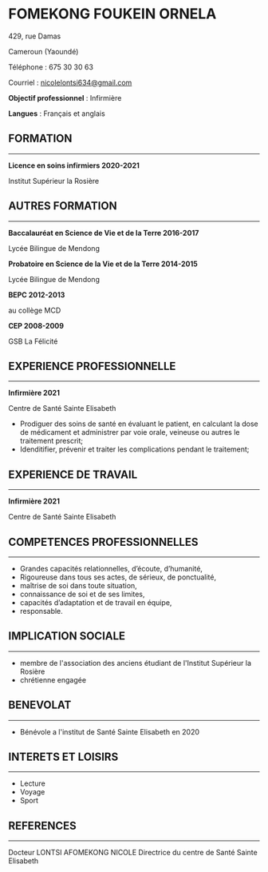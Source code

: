 # FOMEKONG FOUKEIN ORNELA

  429, rue Damas
  
  Cameroun (Yaoundé)
  
  Téléphone : 675 30 30 63
  
  Courriel : nicolelontsi634@gmail.com
  
  **Objectif professionnel** : Infirmière
  
  **Langues** : Français et anglais

## FORMATION
_____________________________________________

**Licence en soins infirmiers     2020-2021**

Institut Supérieur la Rosière

## AUTRES FORMATION
_________________________________________________________________

**Baccalauréat en Science de Vie et de la Terre 2016-2017** 

Lycée Bilingue de Mendong

**Probatoire en Science de la Vie et de la Terre 2014-2015**

Lycée Bilingue de Mendong

**BEPC 2012-2013**

au collège MCD

**CEP 2008-2009** 

GSB La Félicité 

## EXPERIENCE PROFESSIONNELLE
___________________________________________________________________

**Infirmière 2021**

Centre de Santé Sainte Elisabeth

* Prodiguer des soins de santé en évaluant le patient, en calculant la dose de médicament et administrer par voie orale, veineuse ou autres le traitement prescrit;
* Idenditifier, prévenir et traiter les complications pendant le traitement;
 
## EXPERIENCE DE TRAVAIL
__________________________________________________________________

**Infirmière 2021**

Centre de Santé Sainte Elisabeth

## COMPETENCES PROFESSIONNELLES
_________________________________________________________________

* Grandes capacités relationnelles, d’écoute, d’humanité,
* Rigoureuse dans tous ses actes, de sérieux, de ponctualité,
* maîtrise de soi dans toute situation,
* connaissance de soi et de ses limites,
* capacités d’adaptation et de travail en équipe,
* responsable.

## IMPLICATION SOCIALE
_________________________________________________________________

* membre de l'association des anciens étudiant de l'Institut Supérieur la Rosière
* chrétienne engagée 

## BENEVOLAT
_________________________________________________________________

* Bénévole a l'institut de Santé Sainte Elisabeth en 2020

## INTERETS ET LOISIRS
_________________________________________________________________

* Lecture
* Voyage
* Sport

## REFERENCES
_________________________________________________________________

Docteur LONTSI AFOMEKONG NICOLE Directrice du centre de Santé Sainte Elisabeth
